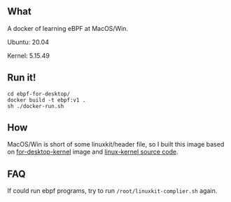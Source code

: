 ## What
A docker of learning eBPF at MacOS/Win.

Ubuntu: 20.04

Kernel: 5.15.49

## Run it!
```
cd ebpf-for-desktop/
docker build -t ebpf:v1 .
sh ./docker-run.sh
```

## How
MacOS/Win is short of some linuxkit/header file, so I built this image based on 
[for-desktop-kernel](https://hub.docker.com/r/docker/for-desktop-kernel) image
and [linux-kernel source code](https//mirrors.edge.kernel.org/pub/linux/kernel/v5.x/linux-5.15.49.tar.gz).


## FAQ
If could run ebpf programs, try to run `/root/linuxkit-complier.sh` again.
